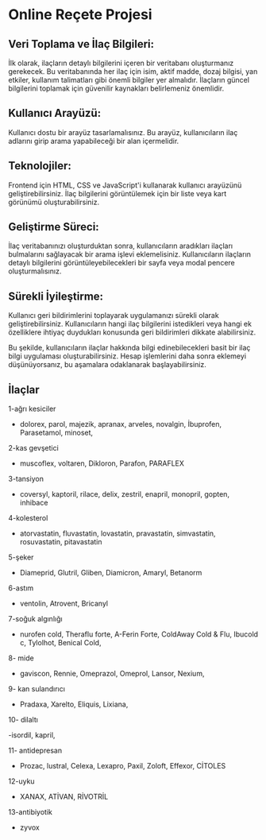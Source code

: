 # Online Reçete Projesi

## Veri Toplama ve İlaç Bilgileri:

İlk olarak, ilaçların detaylı bilgilerini içeren bir veritabanı oluşturmanız gerekecek. Bu veritabanında her ilaç için isim, aktif madde, dozaj bilgisi, yan etkiler, kullanım talimatları gibi önemli bilgiler yer almalıdır. İlaçların güncel bilgilerini toplamak için güvenilir kaynakları belirlemeniz önemlidir.

## Kullanıcı Arayüzü:

Kullanıcı dostu bir arayüz tasarlamalısınız. Bu arayüz, kullanıcıların ilaç adlarını girip arama yapabileceği bir alan içermelidir.

## Teknolojiler:

Frontend için HTML, CSS ve JavaScript'i kullanarak kullanıcı arayüzünü geliştirebilirsiniz. İlaç bilgilerini görüntülemek için bir liste veya kart görünümü oluşturabilirsiniz.

## Geliştirme Süreci:

İlaç veritabanınızı oluşturduktan sonra, kullanıcıların aradıkları ilaçları bulmalarını sağlayacak bir arama işlevi eklemelisiniz. Kullanıcıların ilaçların detaylı bilgilerini görüntüleyebilecekleri bir sayfa veya modal pencere oluşturmalısınız.

## Sürekli İyileştirme:

Kullanıcı geri bildirimlerini toplayarak uygulamanızı sürekli olarak geliştirebilirsiniz. Kullanıcıların hangi ilaç bilgilerini istedikleri veya hangi ek özelliklere ihtiyaç duydukları konusunda geri bildirimleri dikkate alabilirsiniz.

Bu şekilde, kullanıcıların ilaçlar hakkında bilgi edinebilecekleri basit bir ilaç bilgi uygulaması oluşturabilirsiniz. Hesap işlemlerini daha sonra eklemeyi düşünüyorsanız, bu aşamalara odaklanarak başlayabilirsiniz.

## İlaçlar

1-ağrı kesiciler

- dolorex, parol, majezik, apranax, arveles, novalgin, İbuprofen, Parasetamol, minoset,

2-kas gevşetici

- muscoflex, voltaren, Dikloron, Parafon, PARAFLEX

3-tansiyon

- coversyl, kaptoril, rilace, delix, zestril, enapril, monopril, gopten, inhibace

4-kolesterol

- atorvastatin, fluvastatin, lovastatin, pravastatin, simvastatin, rosuvastatin, pitavastatin

5-şeker

- Diameprid, Glutril, Gliben, Diamicron, Amaryl, Betanorm

6-astım

- ventolin, Atrovent, Bricanyl

7-soğuk algınlığı

- nurofen cold, Theraflu forte, A-Ferin Forte, ColdAway Cold & Flu, Ibucold c, Tylolhot, Benical Cold,

8- mide

- gaviscon, Rennie, Omeprazol, Omeprol, Lansor, Nexium,

9- kan sulandırıcı

- Pradaxa, Xarelto, Eliquis, Lixiana,

10- dilaltı

-isordil, kapril,

11- antidepresan

- Prozac, lustral, Celexa, Lexapro, Paxil, Zoloft, Effexor, CİTOLES

12-uyku

- XANAX, ATİVAN, RİVOTRİL

13-antibiyotik

- zyvox
